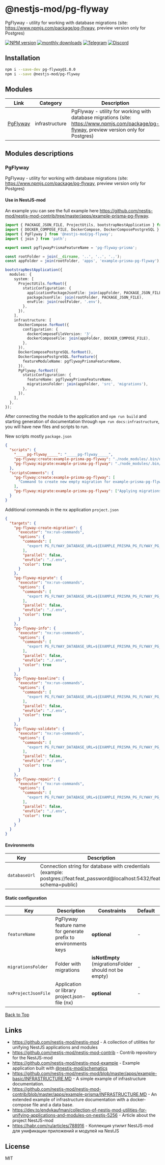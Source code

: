 
# @nestjs-mod/pg-flyway

PgFlyway - utility for working with database migrations (site: https://www.npmjs.com/package/pg-flyway, preview version only for Postgres)

[![NPM version][npm-image]][npm-url] [![monthly downloads][downloads-image]][downloads-url] [![Telegram][telegram-image]][telegram-url] [![Discord][discord-image]][discord-url]

## Installation

```bash
npm i --save-dev pg-flyway@1.0.0
npm i --save @nestjs-mod/pg-flyway
```


## Modules

| Link | Category | Description |
| ---- | -------- | ----------- |
| [PgFlyway](#pgflyway) | infrastructure | PgFlyway - utility for working with database migrations (site: https://www.npmjs.com/package/pg-flyway, preview version only for Postgres) |


## Modules descriptions

### PgFlyway
PgFlyway - utility for working with database migrations (site: https://www.npmjs.com/package/pg-flyway, preview version only for Postgres)

#### Use in NestJS-mod
An example you can see the full example here https://github.com/nestjs-mod/nestjs-mod-contrib/tree/master/apps/example-prisma-pg-flyway.

```typescript
import { PACKAGE_JSON_FILE, ProjectUtils, bootstrapNestApplication } from '@nestjs-mod/common';
import { DOCKER_COMPOSE_FILE, DockerCompose, DockerComposePostgreSQL } from '@nestjs-mod/docker-compose';
import { PgFlyway } from '@nestjs-mod/pg-flyway';
import { join } from 'path';

export const pgflywayPrismaFeatureName = 'pg-flyway-prisma';

const rootFolder = join(__dirname, '..', '..', '..');
const appFolder = join(rootFolder, 'apps', 'example-prisma-pg-flyway');

bootstrapNestApplication({
  modules: {
    system: [
      ProjectUtils.forRoot({
        staticConfiguration: {
          applicationPackageJsonFile: join(appFolder, PACKAGE_JSON_FILE),
          packageJsonFile: join(rootFolder, PACKAGE_JSON_FILE),
          envFile: join(rootFolder, '.env'),
        },
      }),
    ],
    infrastructure: [
      DockerCompose.forRoot({
        configuration: {
          dockerComposeFileVersion: '3',
          dockerComposeFile: join(appFolder, DOCKER_COMPOSE_FILE),
        },
      }),
      DockerComposePostgreSQL.forRoot(),
      DockerComposePostgreSQL.forFeature({
        featureModuleName: pgflywayPrismaFeatureName,
      }),
      PgFlyway.forRoot({
        staticConfiguration: {
          featureName: pgflywayPrismaFeatureName,
          migrationsFolder: join(appFolder, 'src', 'migrations'),
        },
      }),
    ],
  },
});
```

After connecting the module to the application and `npm run build` and starting generation of documentation through `npm run docs:infrastructure`, you will have new files and scripts to run.

New scripts mostly `package.json`

```json
{
  "scripts": {
    "_____pg-flyway_____": "_____pg-flyway_____",
    "pg-flyway:create:example-prisma-pg-flyway": "./node_modules/.bin/nx run example-prisma-pg-flyway:pg-flyway-create-migration",
    "pg-flyway:migrate:example-prisma-pg-flyway": "./node_modules/.bin/nx run example-prisma-pg-flyway:pg-flyway-migrate"
  },
  "scriptsComments": {
    "pg-flyway:create:example-prisma-pg-flyway": [
      "Command to create new empty migration for example-prisma-pg-flyway, for set name pass name to --args, example: npm run pg-flyway:create:appname --args=Init"
    ],
    "pg-flyway:migrate:example-prisma-pg-flyway": ["Applying migrations for example-prisma-pg-flyway"]
  }
}
```

Additional commands in the nx application `project.json`

```json
{
  "targets": {
    "pg-flyway-create-migration": {
      "executor": "nx:run-commands",
      "options": {
        "commands": [
          "export PG_FLYWAY_DATABASE_URL=${EXAMPLE_PRISMA_PG_FLYWAY_PG_FLYWAY_PRISMA_DATABASE_URL} && export PG_FLYWAY_HISTORY_TABLE=__migrations_example_prisma_pg_flyway && export PG_FLYWAY_LOCATIONS=./apps/example-prisma-pg-flyway/src/migrations && ./node_modules/.bin/pg-flyway create --name=${npm_config_args:-NewMigration}"
        ],
        "parallel": false,
        "envFile": "./.env",
        "color": true
      }
    },
    "pg-flyway-migrate": {
      "executor": "nx:run-commands",
      "options": {
        "commands": [
          "export PG_FLYWAY_DATABASE_URL=${EXAMPLE_PRISMA_PG_FLYWAY_PG_FLYWAY_PRISMA_DATABASE_URL} && export PG_FLYWAY_HISTORY_TABLE=__migrations_example_prisma_pg_flyway && export PG_FLYWAY_LOCATIONS=./apps/example-prisma-pg-flyway/src/migrations && ./node_modules/.bin/pg-flyway migrate"
        ],
        "parallel": false,
        "envFile": "./.env",
        "color": true
      }
    },
    "pg-flyway-info": {
      "executor": "nx:run-commands",
      "options": {
        "commands": [
          "export PG_FLYWAY_DATABASE_URL=${EXAMPLE_PRISMA_PG_FLYWAY_PG_FLYWAY_PRISMA_DATABASE_URL} && export PG_FLYWAY_HISTORY_TABLE=__migrations_example_prisma_pg_flyway && export PG_FLYWAY_LOCATIONS=./apps/example-prisma-pg-flyway/src/migrations && ./node_modules/.bin/pg-flyway info"
        ],
        "parallel": false,
        "envFile": "./.env",
        "color": true
      }
    },
    "pg-flyway-baseline": {
      "executor": "nx:run-commands",
      "options": {
        "commands": [
          "export PG_FLYWAY_DATABASE_URL=${EXAMPLE_PRISMA_PG_FLYWAY_PG_FLYWAY_PRISMA_DATABASE_URL} && export PG_FLYWAY_HISTORY_TABLE=__migrations_example_prisma_pg_flyway && export PG_FLYWAY_LOCATIONS=./apps/example-prisma-pg-flyway/src/migrations && ./node_modules/.bin/pg-flyway baseline"
        ],
        "parallel": false,
        "envFile": "./.env",
        "color": true
      }
    },
    "pg-flyway-validate": {
      "executor": "nx:run-commands",
      "options": {
        "commands": [
          "export PG_FLYWAY_DATABASE_URL=${EXAMPLE_PRISMA_PG_FLYWAY_PG_FLYWAY_PRISMA_DATABASE_URL} && export PG_FLYWAY_HISTORY_TABLE=__migrations_example_prisma_pg_flyway && export PG_FLYWAY_LOCATIONS=./apps/example-prisma-pg-flyway/src/migrations && ./node_modules/.bin/pg-flyway validate"
        ],
        "parallel": false,
        "envFile": "./.env",
        "color": true
      }
    },
    "pg-flyway-repair": {
      "executor": "nx:run-commands",
      "options": {
        "commands": [
          "export PG_FLYWAY_DATABASE_URL=${EXAMPLE_PRISMA_PG_FLYWAY_PG_FLYWAY_PRISMA_DATABASE_URL} && export PG_FLYWAY_HISTORY_TABLE=__migrations_example_prisma_pg_flyway && export PG_FLYWAY_LOCATIONS=./apps/example-prisma-pg-flyway/src/migrations && ./node_modules/.bin/pg-flyway repair"
        ],
        "parallel": false,
        "envFile": "./.env",
        "color": true
      }
    }
  }
}
```


#### Environments


| Key    | Description | Sources | Constraints | Default | Value |
| ------ | ----------- | ------- | ----------- | ------- | ----- |
|`databaseUrl`|Connection string for database with credentials (example: postgres://feat:feat_password@localhost:5432/feat?schema=public)|`obj['databaseUrl']`, `process.env['DATABASE_URL']`|**isNotEmpty** (databaseUrl should not be empty)|-|-|

#### Static configuration


| Key    | Description | Constraints | Default | Value |
| ------ | ----------- | ----------- | ------- | ----- |
|`featureName`|PgFlyway feature name for generate prefix to environments keys|**optional**|-|-|
|`migrationsFolder`|Folder with migrations|**isNotEmpty** (migrationsFolder should not be empty)|-|-|
|`nxProjectJsonFile`|Application or library project.json-file (nx)|**optional**|-|-|

[Back to Top](#modules)

## Links

* https://github.com/nestjs-mod/nestjs-mod - A collection of utilities for unifying NestJS applications and modules
* https://github.com/nestjs-mod/nestjs-mod-contrib - Contrib repository for the NestJS-mod
* https://github.com/nestjs-mod/nestjs-mod-example - Example application built with [@nestjs-mod/schematics](https://github.com/nestjs-mod/nestjs-mod/tree/master/libs/schematics)
* https://github.com/nestjs-mod/nestjs-mod/blob/master/apps/example-basic/INFRASTRUCTURE.MD - A simple example of infrastructure documentation.
* https://github.com/nestjs-mod/nestjs-mod-contrib/blob/master/apps/example-prisma/INFRASTRUCTURE.MD - An extended example of infrastructure documentation with a docker-compose file and a data base.
* https://dev.to/endykaufman/collection-of-nestjs-mod-utilities-for-unifying-applications-and-modules-on-nestjs-5256 - Article about the project NestJS-mod
* https://habr.com/ru/articles/788916 - Коллекция утилит NestJS-mod для унификации приложений и модулей на NestJS


## License

MIT

[npm-image]: https://badgen.net/npm/v/@nestjs-mod/pg-flyway
[npm-url]: https://npmjs.org/package/@nestjs-mod/pg-flyway
[telegram-image]: https://img.shields.io/badge/group-telegram-blue.svg?maxAge=2592000
[telegram-url]: https://t.me/nestjs_mod
[discord-image]: https://img.shields.io/badge/discord-online-brightgreen.svg
[discord-url]: https://discord.gg/meY7UXaG
[downloads-image]: https://badgen.net/npm/dm/@nestjs-mod/pg-flyway
[downloads-url]: https://npmjs.org/package/@nestjs-mod/pg-flyway
